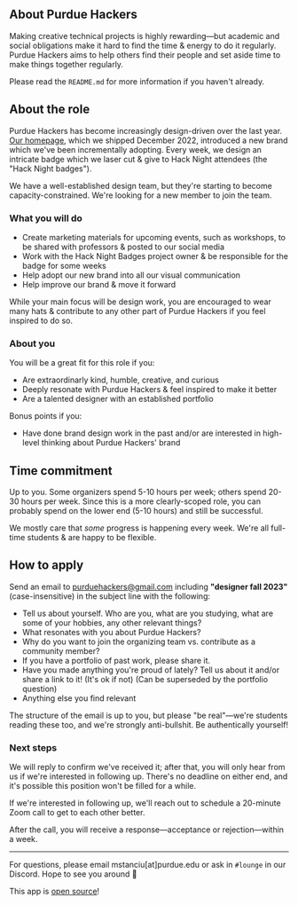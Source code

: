 ## About Purdue Hackers

Making creative technical projects is highly rewarding—but academic and social obligations make it hard to find the time & energy to do it regularly. Purdue Hackers aims to help others find their people and set aside time to make things together regularly.

Please read the `README.md` for more information if you haven't already.

## About the role

Purdue Hackers has become increasingly design-driven over the last year. [Our homepage](https://purduehackers.com), which we shipped December 2022, introduced a new brand which we've been incrementally adopting. Every week, we design an intricate badge which we laser cut & give to Hack Night attendees (the "Hack Night badges").

We have a well-established design team, but they're starting to become capacity-constrained. We're looking for a new member to join the team.

### What you will do

- Create marketing materials for upcoming events, such as workshops, to be shared with professors & posted to our social media
- Work with the Hack Night Badges project owner & be responsible for the badge for some weeks
- Help adopt our new brand into all our visual communication
- Help improve our brand & move it forward

While your main focus will be design work, you are encouraged to wear many hats & contribute to any other part of Purdue Hackers if you feel inspired to do so.

### About you

You will be a great fit for this role if you:

- Are extraordinarly kind, humble, creative, and curious
- Deeply resonate with Purdue Hackers & feel inspired to make it better
- Are a talented designer with an established portfolio

Bonus points if you:

- Have done brand design work in the past and/or are interested in high-level thinking about Purdue Hackers' brand

## Time commitment

Up to you. Some organizers spend 5-10 hours per week; others spend 20-30 hours per week. Since this is a more clearly-scoped role, you can probably spend on the lower end (5-10 hours) and still be successful.

We mostly care that _some_ progress is happening every week. We're all full-time students & are happy to be flexible.

## How to apply

Send an email to purduehackers@gmail.com including **"designer fall 2023"** (case-insensitive) in the subject line with the following:

- Tell us about yourself. Who are you, what are you studying, what are some of your hobbies, any other relevant things?
- What resonates with you about Purdue Hackers?
- Why do you want to join the organizing team vs. contribute as a community member?
- If you have a portfolio of past work, please share it.
- Have you made anything you're proud of lately? Tell us about it and/or share a link to it! (It's ok if not) (Can be superseded by the portfolio question)
- Anything else you find relevant

The structure of the email is up to you, but please "be real"—we're students reading these too, and we're strongly anti-bullshit. Be authentically yourself!

### Next steps

We will reply to confirm we've received it; after that, you will only hear from us if we're interested in following up. There's no deadline on either end, and it's possible this position won't be filled for a while.

If we're interested in following up, we'll reach out to schedule a 20-minute Zoom call to get to each other better.

After the call, you will receive a response—acceptance or rejection—within a week.

---

For questions, please email mstanciu[at]purdue.edu or ask in `#lounge` in our Discord. Hope to see you around 💛

This app is [open source](https://github.com/MatthewStanciu/purduehackers-jobs)!
